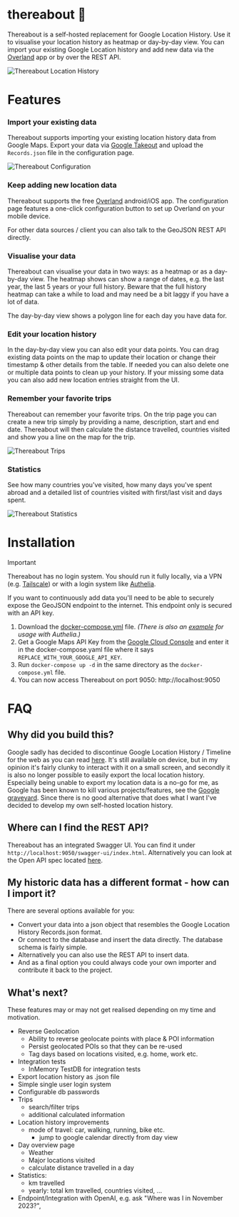 # thereabout 📍
Thereabout is a self-hosted replacement for Google Location History. Use it to visualise your location history as
heatmap or day-by-day view. You can import your existing Google Location history and add new data via the [Overland](https://overland.p3k.app/) app or by
over the REST API.

![Thereabout Location History](/documentation/img/v7_main.png)

# Features

### Import your existing data
Thereabout supports importing your existing location history data from Google Maps. Export your data via
[Google Takeout](https://takeout.google.com) and upload the `Records.json` file in the configuration page.

![Thereabout Configuration](/documentation/img/v7_config.png)

### Keep adding new location data
Thereabout supports the free [Overland](https://overland.p3k.app/) android/iOS app. The configuration page features a
one-click configuration button to set up Overland on your mobile device. 

For other data sources / client you can also talk to the GeoJSON REST API directly.

### Visualise your data
Thereabout can visualise your data in two ways: as a heatmap or as a day-by-day view. The heatmap shows can show a range
of dates, e.g. the last year, the last 5 years or your full history. Beware that the full history heatmap can take a while to load
and may need be a bit laggy if you have a lot of data.

The day-by-day view shows a polygon line for each day you have data for. 

### Edit your location history
In the day-by-day view you can also edit your data points.
You can drag existing data points on the map to update their location or change their timestamp & other details from the table.
If needed you can also delete one or multiple data points to clean up your history. If your missing some data you can also
add new location entries straight from the UI.

### Remember your favorite trips
Thereabout can remember your favorite trips. On the trip page you can create a new trip simply by providing a name, description, start and end date.
Thereabout will then calculate the distance travelled, countries visited and show you a line on the map for the trip.

![Thereabout Trips](/documentation/img/v7_trips.png)

### Statistics
See how many countries you've visited, how many days you've spent abroad and a detailed list of countries visited with first/last visit and days spent.

![Thereabout Statistics](/documentation/img/v7_statistics.png)

# Installation

> [!IMPORTANT]  
> Thereabout has no login system. You should run it fully locally, via a VPN (e.g. [Tailscale](https://tailscale.com/)) 
> or with a login system like [Authelia](https://www.authelia.com/).
> 
> If you want to continuously add data you'll need to be able to securely expose the GeoJSON endpoint to the internet.
> This endpoint only is secured with an API key.

1. Download the [docker-compose.yml](https://github.com/aerobless/thereabout/blob/main/docker-compose.yaml) file. *(There is also an [example](https://github.com/aerobless/thereabout/blob/main/docker-compose-authelia.yaml) for usage with Authelia.)*
2. Get a Google Maps API Key from the [Google Cloud Console](https://console.cloud.google.com/apis/library/maps-backend.googleapis.com)
and enter it in  the docker-compose.yaml file  where it says `REPLACE_WITH_YOUR_GOOGLE_API_KEY`.
3. Run `docker-compose up -d` in the same directory as the `docker-compose.yml` file.
4. You can now access Thereabout on port 9050: http://localhost:9050

# FAQ

## Why did you build this?
Google sadly has decided to discontinue Google Location History / Timeline for the web as you can read [here](https://support.google.com/maps/answer/14169818?visit_id=638499772171143198-2056154066&p=maps_odlh&rd=1). 
It's still available on device, but in my opinion it's fairly clunky to interact with it on a small screen, 
and secondly it is also no longer possible to easily export the local location history. Especially being unable to 
export my location data is a no-go for me, as Google has been known to kill various projects/features, see the [Google graveyard](https://killedbygoogle.com/). 
Since there is no good alternative that does what I want I've decided to develop my own self-hosted location history.

## Where can I find the REST API?
Thereabout has an integrated Swagger UI. You can find it under `http://localhost:9050/swagger-ui/index.html`.
Alternatively you can look at the Open API spec located [here](https://github.com/aerobless/thereabout/blob/main/backend/src/main/resources/thereabout.openapi.yaml).

## My historic data has a different format - how can I import it?
There are several options available for you:
- Convert your data into a json object that resembles the Google Location History Records.json format.
- Or connect to the database and insert the data directly. The database schema is fairly simple.
- Alternatively you can also use the REST API to insert data.
- And as a final option you could always code your own importer and contribute it back to the project.

## What's next?
These features may or may not get realised depending on my time and motivation.
+ Reverse Geolocation
  + Ability to reverse geolocate points with place & POI information
  + Persist geolocated POIs so that they can be re-used
  + Tag days based on locations visited, e.g. home, work etc.
+ Integration tests
  + InMemory TestDB for integration tests
+ Export location history as .json file
+ Simple single user login system
+ Configurable db passwords
+ Trips
  + search/filter trips
  + additional calculated information
+ Location history improvements
  + mode of travel: car, walking, running, bike etc.
    + jump to google calendar directly from day view
+ Day overview page
  + Weather
  + Major locations visited
  + calculate distance travelled in a day
+ Statistics:
  + km travelled
  + yearly: total km travelled, countries visited, ...
+ Endpoint/Integration with OpenAI, e.g. ask "Where was I in November 2023?",
